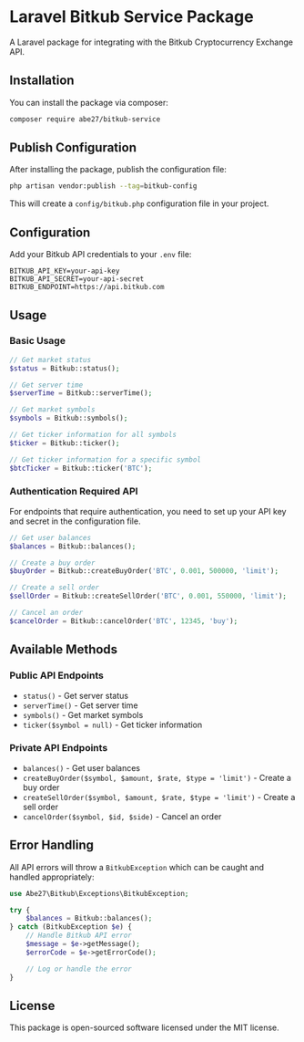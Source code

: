 # Laravel Bitkub Service Package

A Laravel package for integrating with the Bitkub Cryptocurrency Exchange API.

## Installation

You can install the package via composer:

```bash
composer require abe27/bitkub-service
```

## Publish Configuration

After installing the package, publish the configuration file:

```bash
php artisan vendor:publish --tag=bitkub-config
```

This will create a `config/bitkub.php` configuration file in your project.

## Configuration

Add your Bitkub API credentials to your `.env` file:

```
BITKUB_API_KEY=your-api-key
BITKUB_API_SECRET=your-api-secret
BITKUB_ENDPOINT=https://api.bitkub.com
```

## Usage

### Basic Usage

```php
// Get market status
$status = Bitkub::status();

// Get server time
$serverTime = Bitkub::serverTime();

// Get market symbols
$symbols = Bitkub::symbols();

// Get ticker information for all symbols
$ticker = Bitkub::ticker();

// Get ticker information for a specific symbol
$btcTicker = Bitkub::ticker('BTC');
```

### Authentication Required API

For endpoints that require authentication, you need to set up your API key and secret in the configuration file.

```php
// Get user balances
$balances = Bitkub::balances();

// Create a buy order
$buyOrder = Bitkub::createBuyOrder('BTC', 0.001, 500000, 'limit');

// Create a sell order
$sellOrder = Bitkub::createSellOrder('BTC', 0.001, 550000, 'limit');

// Cancel an order
$cancelOrder = Bitkub::cancelOrder('BTC', 12345, 'buy');
```

## Available Methods

### Public API Endpoints

-   `status()` - Get server status
-   `serverTime()` - Get server time
-   `symbols()` - Get market symbols
-   `ticker($symbol = null)` - Get ticker information

### Private API Endpoints

-   `balances()` - Get user balances
-   `createBuyOrder($symbol, $amount, $rate, $type = 'limit')` - Create a buy order
-   `createSellOrder($symbol, $amount, $rate, $type = 'limit')` - Create a sell order
-   `cancelOrder($symbol, $id, $side)` - Cancel an order

## Error Handling

All API errors will throw a `BitkubException` which can be caught and handled appropriately:

```php
use Abe27\Bitkub\Exceptions\BitkubException;

try {
    $balances = Bitkub::balances();
} catch (BitkubException $e) {
    // Handle Bitkub API error
    $message = $e->getMessage();
    $errorCode = $e->getErrorCode();

    // Log or handle the error
}
```

## License

This package is open-sourced software licensed under the MIT license.
